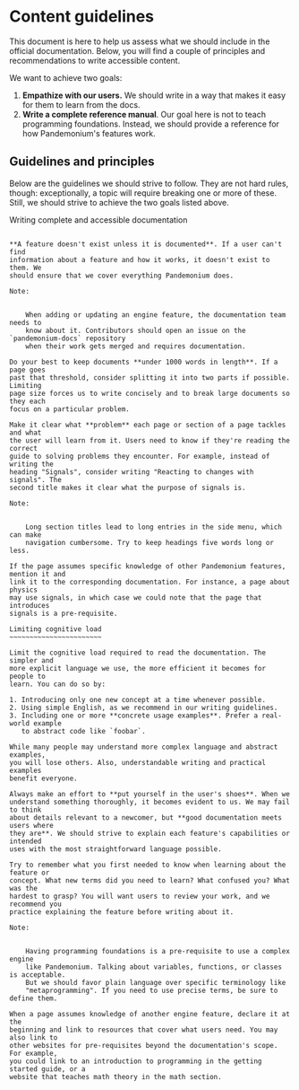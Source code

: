 

Content guidelines
==================

This document is here to help us assess what we should include in the official
documentation. Below, you will find a couple of principles and recommendations
to write accessible content.

We want to achieve two goals:

1. **Empathize with our users.** We should write in a way that makes it easy for
   them to learn from the docs.
2. **Write a complete reference manual**. Our goal here is not to teach
   programming foundations. Instead, we should provide a reference for how
   Pandemonium's features work.

Guidelines and principles
-------------------------

Below are the guidelines we should strive to follow. They are not hard rules,
though: exceptionally, a topic will require breaking one or more of these.
Still, we should strive to achieve the two goals listed above.

Writing complete and accessible documentation
~~~~~~~~~~~~~~~~~~~~~~~~~~~~~~~~~~~~~~~~~~~~~

**A feature doesn't exist unless it is documented**. If a user can't find
information about a feature and how it works, it doesn't exist to them. We
should ensure that we cover everything Pandemonium does.

Note:


    When adding or updating an engine feature, the documentation team needs to
    know about it. Contributors should open an issue on the `pandemonium-docs` repository
    when their work gets merged and requires documentation.

Do your best to keep documents **under 1000 words in length**. If a page goes
past that threshold, consider splitting it into two parts if possible. Limiting
page size forces us to write concisely and to break large documents so they each
focus on a particular problem.

Make it clear what **problem** each page or section of a page tackles and what
the user will learn from it. Users need to know if they're reading the correct
guide to solving problems they encounter. For example, instead of writing the
heading "Signals", consider writing "Reacting to changes with signals". The
second title makes it clear what the purpose of signals is.

Note:


    Long section titles lead to long entries in the side menu, which can make
    navigation cumbersome. Try to keep headings five words long or less.

If the page assumes specific knowledge of other Pandemonium features, mention it and
link it to the corresponding documentation. For instance, a page about physics
may use signals, in which case we could note that the page that introduces
signals is a pre-requisite.

Limiting cognitive load
~~~~~~~~~~~~~~~~~~~~~~~

Limit the cognitive load required to read the documentation. The simpler and
more explicit language we use, the more efficient it becomes for people to
learn. You can do so by:

1. Introducing only one new concept at a time whenever possible.
2. Using simple English, as we recommend in our writing guidelines.
3. Including one or more **concrete usage examples**. Prefer a real-world example
   to abstract code like `foobar`.

While many people may understand more complex language and abstract examples,
you will lose others. Also, understandable writing and practical examples
benefit everyone.

Always make an effort to **put yourself in the user's shoes**. When we
understand something thoroughly, it becomes evident to us. We may fail to think
about details relevant to a newcomer, but **good documentation meets users where
they are**. We should strive to explain each feature's capabilities or intended
uses with the most straightforward language possible.

Try to remember what you first needed to know when learning about the feature or
concept. What new terms did you need to learn? What confused you? What was the
hardest to grasp? You will want users to review your work, and we recommend you
practice explaining the feature before writing about it.

Note:


    Having programming foundations is a pre-requisite to use a complex engine
    like Pandemonium. Talking about variables, functions, or classes is acceptable.
    But we should favor plain language over specific terminology like
    "metaprogramming". If you need to use precise terms, be sure to define them.

When a page assumes knowledge of another engine feature, declare it at the
beginning and link to resources that cover what users need. You may also link to
other websites for pre-requisites beyond the documentation's scope. For example,
you could link to an introduction to programming in the getting started guide, or a
website that teaches math theory in the math section.
